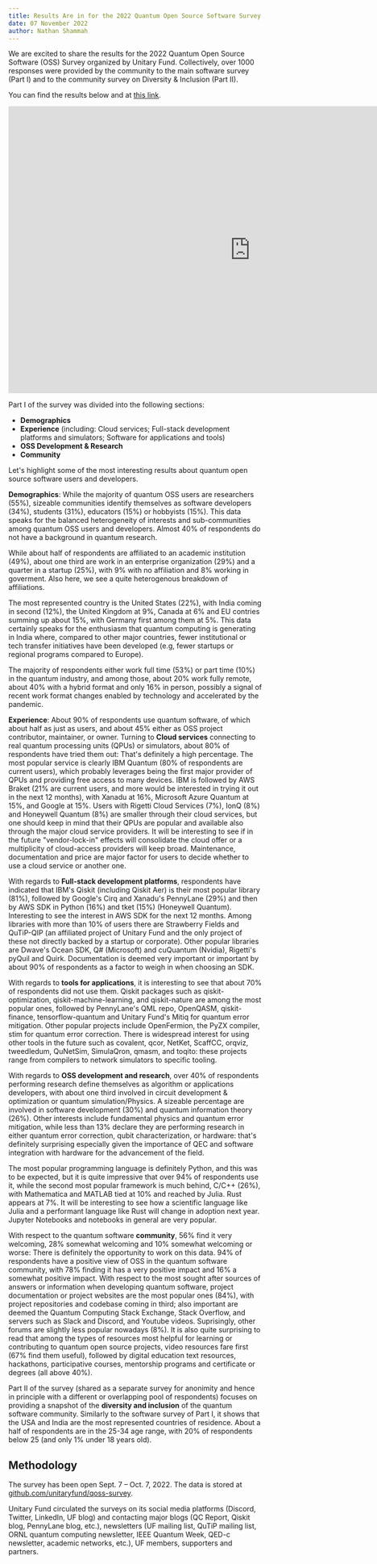 ```yaml
---
title: Results Are in for the 2022 Quantum Open Source Software Survey!
date: 07 November 2022
author: Nathan Shammah
---
```


We are excited to share the results for the 2022 Quantum Open Source Software (OSS) Survey organized by Unitary Fund. Collectively, over 1000 responses were provided by the community to the main software survey (Part I) and to the community survey on Diversity & Inclusion (Part II).

You can find the results below and at [this link](https://docs.google.com/presentation/d/e/2PACX-1vRjda57eKp7sLZENSJ7x83To2r0ja7XmW5sYaEobmYlvDKw122gagKm1j_qYm820054VbpFL0zZGjug/pub?start=false&loop=false&delayms=3000).

<iframe src="https://docs.google.com/presentation/d/e/2PACX-1vRjda57eKp7sLZENSJ7x83To2r0ja7XmW5sYaEobmYlvDKw122gagKm1j_qYm820054VbpFL0zZGjug/embed?start=false&loop=false&delayms=3000" frameborder="0" width="960" height="569" allowfullscreen="true" mozallowfullscreen="true" webkitallowfullscreen="true"></iframe>


Part I of the survey was divided into the following sections:

- **Demographics**
- **Experience** (including: Cloud services; Full-stack development platforms and simulators; Software for applications and tools)
- **OSS Development & Research**
- **Community**

Let's highlight some of the most interesting results about quantum open source software users and developers.

**Demographics**: While the majority of quantum OSS users are researchers (55%), sizeable communities identify themselves as software developers (34%), students (31%), educators (15%) or hobbyists (15%). This data speaks for the balanced heterogeneity of interests and sub-communities among quantum OSS users and developers. Almost 40% of respondents do not have a background in quantum research.

While about half of respondents are affiliated to an academic institution (49%), about one third are work in an enterprise organization (29%) and a quarter in a startup (25%), with 9% with no affiliation and 8% working in goverment. Also here, we see a quite heterogenous breakdown of affiliations.

The most represented country is the United States (22%), with India coming in second (12%), the United Kingdom at 9%, Canada at 6% and EU contries summing up about 15%, with Germany first among them at 5%. This data certainly speaks for the enthusiasm that quantum computing is generating in India where, compared to other major countries, fewer institutional or tech transfer initiatives have been developed (e.g, fewer startups or regional programs compared to Europe).

The majority of respondents either work full time (53%) or part time (10%) in the quantum industry, and among those, about 20% work fully remote, about 40% with a hybrid format and only 16% in person, possibly a signal of recent work format changes enabled by technology and accelerated by the pandemic.


**Experience**: About 90% of respondents use quantum software, of which about half as just as users, and about 45% either as OSS project contributor, maintainer, or owner. Turning to **Cloud services** connecting to real quantum processing units (QPUs) or simulators, about 80% of respondents have tried them out: That's definitely a high percentage. The most popular service is clearly IBM Quantum (80% of respondents are current users), which probably leverages being the first major provider of QPUs and providing free access to many devices. IBM is followed by AWS Braket (21% are current users, and more would be interested in trying it out in the next 12 months), with Xanadu at 16%, Microsoft Azure Quantum at 15%, and Google at 15%. Users with Rigetti Cloud Services (7%), IonQ (8%) and Honeywell Quantum (8%) are smaller through their cloud services, but one should keep in mind that their QPUs are popular and available also through the major cloud service providers. It will be interesting to see if in the future "vendor-lock-in" effects will consolidate the cloud offer or a multiplicity of cloud-access providers will keep broad. Maintenance, documentation and price are major factor for users to decide whether to use a cloud service or another one.

With regards to **Full-stack development platforms**, respondents have indicated that IBM's Qiskit (including Qiskit Aer) is their most popular library (81%), followed by Google's Cirq and Xanadu's PennyLane (29%) and then by AWS SDK in Python (16%) and tket (15%) (Honeywell Quantum). Interesting to see the interest in AWS SDK for the next 12 months. Among libraries with more than 10% of users there are Strawberry Fields and QuTiP-QIP (an affiliated project of Unitary Fund and the only project of these not directly backed by a startup or corporate). Other popular libraries are Dwave's Ocean SDK, Q# (Microsoft) and cuQuantum (Nvidia), Rigetti's pyQuil and Quirk. Documentation is deemed very important or important by about 90% of respondents as a factor to weigh in when choosing an SDK.

With regards to **tools for applications**, it is interesting to see that about 70% of respondents did not use them. Qiskit packages such as qiskit-optimization, qiskit-machine-learning, and qiskit-nature are among the most popular ones, followed by PennyLane's QML repo, OpenQASM, qiskit-finance, tensorflow-quantum and Unitary Fund's Mitiq for quantum error mitigation. Other popular projects include OpenFermion, the PyZX compiler, stim for quantum error correction. There is widespread interest for using other tools in the future such as covalent, qcor, NetKet, ScaffCC, orqviz, tweedledum, QuNetSim, SimulaQron, qmasm, and toqito: these projects range from compilers to network simulators to specific tooling.

With regards to **OSS development and research**, over 40% of respondents performing research define themselves as algorithm or applications developers, with about one third involved in circuit development & optimization or quantum simulation/Physics. A sizeable percentage are involved in software development (30%) and quantum information theory (26%). Other interests include fundamental physics and quantum error mitigation, while less than 13% declare they are performing research in either quantum error correction, qubit characterization, or hardware: that's definitely surprising especially given the importance of QEC and software integration with hardware for the advancement of the field.

The most popular programming language is definitely Python, and this was to be expected, but it is quite impressive that over 94% of respondents use it, while the second most popular framework is much behind, C/C++ (26%), with Mathematica and MATLAB tied at 10% and reached by Julia. Rust appears at 7%. It will be interesting to see how a scientific language like Julia and a performant language like Rust will change in adoption next year. Jupyter Notebooks and notebooks in general are very popular.


With respect to the quantum software **community**, 56% find it very welcoming, 28% somewhat welcoming and 10% somewhat welcoming or worse: There is definitely the opportunity to work on this data. 94% of respondents have a positive view of OSS in the quantum software community, with 78% finding it has a very positive impact and 16% a somewhat positive impact. With respect to the most sought after sources of answers or information when developing quantum software, project documentation or project websites are the most popular ones (84%), with project repositories and codebase coming in third; also important are deemed the Quantum Computing Stack Exchange, Stack Overflow, and servers such as Slack and Discord, and Youtube videos. Suprisingly, other forums are slightly less popular nowadays (8%). It is also quite surprising to read that among the types of resources most helpful for learning or contributing to quantum open source projects, video resources fare first (67% find them useful), followed by digital education text resources, hackathons, participative courses, mentorship programs and certificate or degrees (all above 40%).


Part II of the survey (shared as a separate survey for anonimity and hence in principle with a different or overlapping pool of respondents) focuses on providing a snapshot of the **diversity and inclusion** of the quantum software community. Similarly to the software survey of Part I, it shows that the USA and India are the most represented countries of residence. About a half of respondents are in the 25-34 age range, with 20% of respondents below 25 (and only 1% under 18 years old).





## Methodology

The survey has been open  Sept. 7 – Oct. 7, 2022. The data is stored at [github.com/unitaryfund/qoss-survey](https://github.com/unitaryfund/qoss-survey).

Unitary Fund circulated the surveys on its social media platforms (Discord, Twitter, LinkedIn, UF blog) and contacting major blogs (QC Report, Qiskit blog, PennyLane blog, etc.), newsletters (UF mailing list, QuTiP mailing list, ORNL quantum computing newsletter, IEEE Quantum Week, QED-c newsletter, academic networks, etc.), UF members, supporters and partners.
